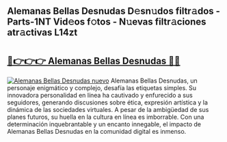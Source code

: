 ## Alemanas Bellas Desnudas D𝚎sn𝚞dos filtr𝚊dos - Parts-1NT Vid𝚎os f𝚘tos - N𝚞evas filtr𝚊ciones atr𝚊ctivas L14zt

# <h2><a href="http://mb3krla.tromn.icu/?c=Alemanas+Bellas+Desnudas">🔗👉👉👉 Alemanas Bellas Desnudas 🔗🔗</a></h2>

[![Alemanas Bellas Desnudas nuevo](https://i.imgur.com/pEAQMta.gif)](http://mb3krla.tromn.icu/?c=Alemanas+Bellas+Desnudas)
Alemanas Bellas Desnudas, un personaje enigmático y complejo, desafía las etiquetas simples. Su innovadora personalidad en línea ha cautivado y enfurecido a sus seguidores, generando discusiones sobre ética, expresión artística y la dinámica de las sociedades virtuales. A pesar de la ambigüedad de sus planes futuros, su huella en la cultura en línea es imborrable. Con una determinación inquebrantable y un encanto innegable, el impacto de Alemanas Bellas Desnudas en la comunidad digital es inmenso.

